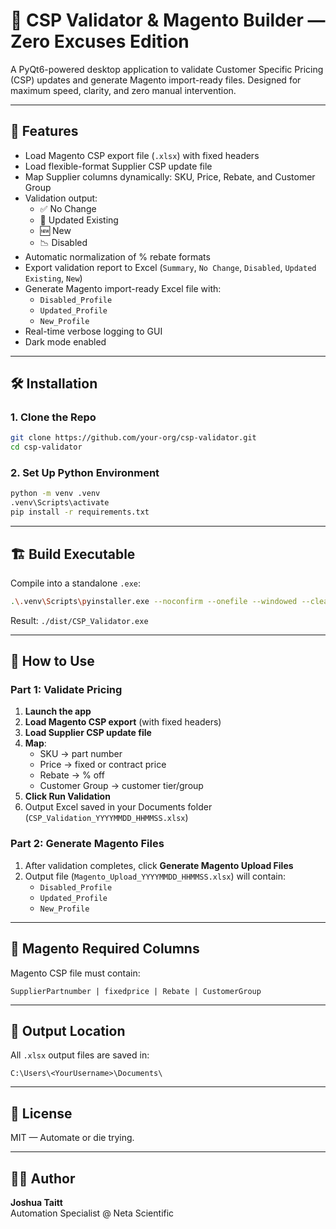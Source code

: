# 🧪 CSP Validator & Magento Builder — Zero Excuses Edition

A PyQt6-powered desktop application to validate Customer Specific Pricing (CSP) updates and generate Magento import-ready files. Designed for maximum speed, clarity, and zero manual intervention.

---

## 🚀 Features

- Load Magento CSP export file (`.xlsx`) with fixed headers
- Load flexible-format Supplier CSP update file
- Map Supplier columns dynamically: SKU, Price, Rebate, and Customer Group
- Validation output:
  - ✅ No Change
  - 🔁 Updated Existing
  - 🆕 New
  - 📉 Disabled
- Automatic normalization of % rebate formats
- Export validation report to Excel (`Summary`, `No Change`, `Disabled`, `Updated Existing`, `New`)
- Generate Magento import-ready Excel file with:
  - `Disabled_Profile`
  - `Updated_Profile`
  - `New_Profile`
- Real-time verbose logging to GUI
- Dark mode enabled

---

## 🛠 Installation

### 1. Clone the Repo
```bash
git clone https://github.com/your-org/csp-validator.git
cd csp-validator
```

### 2. Set Up Python Environment
```bash
python -m venv .venv
.venv\Scripts\activate
pip install -r requirements.txt
```

---

## 🏗 Build Executable

Compile into a standalone `.exe`:
```bash
.\.venv\Scripts\pyinstaller.exe --noconfirm --onefile --windowed --clean --name "CSP_Validator" main.py
```

Result: `./dist/CSP_Validator.exe`

---

## 🧠 How to Use

### Part 1: Validate Pricing
1. **Launch the app**
2. **Load Magento CSP export** (with fixed headers)
3. **Load Supplier CSP update file**
4. **Map**:
   - SKU → part number
   - Price → fixed or contract price
   - Rebate → % off
   - Customer Group → customer tier/group
5. **Click Run Validation**
6. Output Excel saved in your Documents folder (`CSP_Validation_YYYYMMDD_HHMMSS.xlsx`)

### Part 2: Generate Magento Files
1. After validation completes, click **Generate Magento Upload Files**
2. Output file (`Magento_Upload_YYYYMMDD_HHMMSS.xlsx`) will contain:
   - `Disabled_Profile`
   - `Updated_Profile`
   - `New_Profile`

---

## 📄 Magento Required Columns

Magento CSP file must contain:
```
SupplierPartnumber | fixedprice | Rebate | CustomerGroup
```

---

## 📂 Output Location

All `.xlsx` output files are saved in:
```
C:\Users\<YourUsername>\Documents\
```

---

## 📜 License

MIT — Automate or die trying.

---

## 👨‍💻 Author

**Joshua Taitt**  
Automation Specialist @ Neta Scientific
